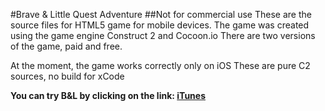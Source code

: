 #Brave & Little Quest Adventure
##Not for commercial use
These are the source files for HTML5 game for mobile devices.
The game was created using the game engine Construct 2 and Cocoon.io
There are two versions of the game, paid and free.

At the moment, the game works correctly only on iOS
These are pure C2 sources, no build for xCode

**You can try B&L by clicking on the link: [iTunes](https://itunes.apple.com/app/id1069706332)**
